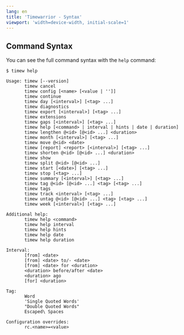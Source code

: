 ```yaml
---
lang: en
title: 'Timewarrior - Syntax'
viewport: 'width=device-width, initial-scale=1'
---
```


## Command Syntax

You can see the full command syntax with the `help` command:

    $ timew help

    Usage: timew [--version]
           timew cancel
           timew config [<name> [<value | '']]
           timew continue
           timew day [<interval>] [<tag> ...]
           timew diagnostics
           timew export [<interval>] [<tag> ...]
           timew extensions
           timew gaps [<interval>] [<tag> ...]
           timew help [<command> | interval | hints | date | duration]
           timew lengthen @<id> [@<id> ...] <duration>
           timew month [<interval>] [<tag> ...]
           timew move @<id> <date>
           timew [report] <report> [<interval>] [<tag> ...]
           timew shorten @<id> [@<id> ...] <duration>
           timew show
           timew split @<id> [@<id> ...]
           timew start [<date>] [<tag> ...]
           timew stop [<tag> ...]
           timew summary [<interval>] [<tag> ...]
           timew tag @<id> [@<id> ...] <tag> [<tag> ...]
           timew tags
           timew track <interval> [<tag> ...]
           timew untag @<id> [@<id> ...] <tag> [<tag> ...]
           timew week [<interval>] [<tag> ...]

    Additional help:
           timew help <command>
           timew help interval
           timew help hints
           timew help date
           timew help duration

    Interval:
           [from] <date>
           [from] <date> to/- <date>
           [from] <date> for <duration>
           <duration> before/after <date>
           <duration> ago
           [for] <duration>

    Tag:
           Word
           'Single Quoted Words'
           "Double Quoted Words"
           Escaped\ Spaces

    Configuration overrides:
           rc.<name>=<value>
